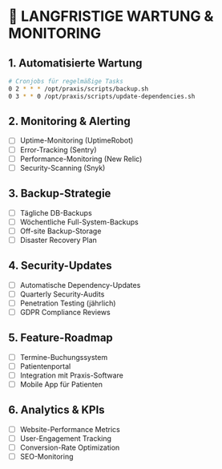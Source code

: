 # 🔄 LANGFRISTIGE WARTUNG & MONITORING

## 1. Automatisierte Wartung
```bash
# Cronjobs für regelmäßige Tasks
0 2 * * * /opt/praxis/scripts/backup.sh
0 3 * * 0 /opt/praxis/scripts/update-dependencies.sh
```

## 2. Monitoring & Alerting
- [ ] Uptime-Monitoring (UptimeRobot)
- [ ] Error-Tracking (Sentry)
- [ ] Performance-Monitoring (New Relic)
- [ ] Security-Scanning (Snyk)

## 3. Backup-Strategie
- [ ] Tägliche DB-Backups
- [ ] Wöchentliche Full-System-Backups
- [ ] Off-site Backup-Storage
- [ ] Disaster Recovery Plan

## 4. Security-Updates
- [ ] Automatische Dependency-Updates
- [ ] Quarterly Security-Audits
- [ ] Penetration Testing (jährlich)
- [ ] GDPR Compliance Reviews

## 5. Feature-Roadmap
- [ ] Termine-Buchungssystem
- [ ] Patientenportal
- [ ] Integration mit Praxis-Software
- [ ] Mobile App für Patienten

## 6. Analytics & KPIs
- [ ] Website-Performance Metrics
- [ ] User-Engagement Tracking
- [ ] Conversion-Rate Optimization
- [ ] SEO-Monitoring

